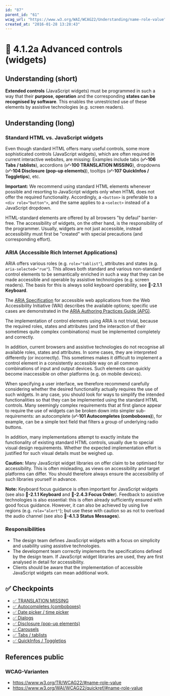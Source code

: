```yaml
---
id: "87"
parent_id: "61"
wcag_url: "https://www.w3.org/WAI/WCAG22/Understanding/name-role-value"
created_at: "2016-01-28 13:28:43"
---
```


# 📜 4.1.2a Advanced controls (widgets)

## Understanding (short)

**Extended controls** (JavaScript widgets) must be programmed in such a way that their **purpose**, **operation** and the corresponding **states can be recognised by software**. This enables the unrestricted use of these elements by assistive technologies (e.g. screen readers).

## Understanding (long)

### Standard HTML vs. JavaScript widgets

Even though standard HTML offers many useful controls, some more sophisticated controls (JavaScript widgets), which are often required in current interactive websites, are missing: Examples include tabs (**✅-106 Tabs / tablists**), accordions (**✅-100 TRANSLATION MISSING**), dropdowns (**✅-104 Disclosure (pop-up elements)**), tooltips (**✅-107 QuickInfos / Toggletips**), etc.

**Important:** We recommend using standard HTML elements whenever possible and resorting to JavaScript widgets only when HTML does not offer the required functionality. Accordingly, a `<button>` is preferable to a `<div role="button">`, and the same applies to a `<select>` instead of a JavaScript dropdown.

HTML-standard elements are offered by all browsers "by defaul" barrier-free. The accessibility of widgets, on the other hand, is the responsibility of the programmer. Usually, widgets are not just accessible, instead accessibility must first be "created" with special precautions (and corresponding effort).


### ARIA (Accessible Rich Internet Applications)

ARIA offers various roles (e.g. `role="tablist"`), attributes and states (e.g. `aria-selected="rue"`). This allows both standard and various non-standard control elements to be semantically enriched in such a way that they can be made accessible and operable by assistive technologies (e.g. screen readers). The basis for this is always solid keyboard operability, see **📜-2.1.1 Keyboard**.

The [ARIA Specification](https://www.w3.org/WAI/standards-guidelines/aria/) for accessible web applications from the Web Accessibility Initiative (WAI) describes the available options; specific use cases are demonstrated in the [ARIA Authoring Practices Guide (APG)](https://www.w3.org/WAI/ARIA/apg/patterns/).

The implementation of control elements using ARIA is not trivial, because the required roles, states and attributes (and the interaction of their sometimes quite complex combinations) must be implemented completely and correctly.

In addition, current browsers and assistive technologies do not recognise all available roles, states and attributes. In some cases, they are interpreted differently (or incorrectly). This sometimes makes it difficult to implement a control element in a consistently accessible way on all common combinations of input and output devices. Such elements can quickly become inaccessible on other platforms (e.g. on mobile devices).

When specifying a user interface, we therefore recommend carefully considering whether the desired functionality actually requires the use of such widgets. In any case, you should look for ways to simplify the intended functionalities so that they can be implemented using the standard HTML controls. Many seemingly complex requirements that at first glance appear to require the use of widgets can be broken down into simpler sub-requirements: an autocomplete (**✅-101 Autocompletes (comboboxes)**), for example, can be a simple text field that filters a group of underlying radio buttons.

In addition, many implementations attempt to exactly imitate the functionality of existing standard HTML controls, usually due to special visual design requirements. Whether the expected implementation effort is justified for such visual details must be weighed up.

**Caution:** Many JavaScript widget libraries on offer claim to be optimised for accessibility. This is often misleading, as views on accessibility and target platforms can differ. You should therefore always ensure the accessibility of such libraries yourself in advance.

**Note:** Keyboard focus guidance is often important for JavaScript widgets (see also **📜-2.1.1 Keyboard** and **📜-2.4.3 Focus Order**). Feedback to assistive technologies is also essential: this is often already sufficiently ensured with good focus guidance. However, it can also be achieved by using live regions (e.g. `role="alert"`); but use these with caution so as not to overload the audio channel (see also **📜-4.1.3 Status Messages**).

### Responsibilities

- The design team defines JavaScript widgets with a focus on simplicity and usability using assistive technologies.
- The development team correctly implements the specifications defined by the design team. If JavaScript widget libraries are used, they are first analysed in detail for accessibility.
- Clients should be aware that the implementation of accessible JavaScript widgets can mean additional work.

## ✅ Checkpoints

- [✅ TRANSLATION MISSING](translation-missing)
- [✅ Autocompletes (comboboxes)](autocompletes-comboboxes)
- [✅ Date picker / time picker](date-picker-time-picker)
- [✅ Dialogs](dialogs)
- [✅ Disclosure (pop-up elements)](disclosure-pop-up-elements)
- [✅ Carousels](carousels)
- [✅ Tabs / tablists](tabs-tablists)
- [✅ QuickInfos / Toggletips](quickinfos-toggletips)

## References public

### WCAG-Varianten
- <https://www.w3.org/TR/WCAG22/#name-role-value>
- <https://www.w3.org/WAI/WCAG22/quickref/#name-role-value>